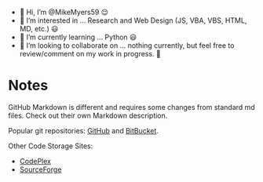 - 👋 Hi, I’m @MikeMyers59 😌
- 👀 I’m interested in ... Research and Web Design (JS, VBA, VBS, HTML, MD, etc.) 😃
- 🌱 I’m currently learning ... Python 😃
- 💞️ I’m looking to collaborate on ... nothing currently, but feel free to review/comment on my work in progress. 👿

<!---
MikeMyers59/MikeMyers59 is a ✨ special ✨ repository because its `README.md` (this file) appears on your GitHub profile.
You can click the Preview link to take a look at your changes. ✂ 
--->

# Notes

GitHub Markdown is different and requires some changes from standard md files. Check out their own Markdown description.

Popular git repositories: [GitHub](https://github.com/) and [BitBucket](https://bitbucket.org/). 

Other Code Storage Sites:
- [CodePlex](https://www.CodePlex.com/)
- [SourceForge](http://www.sourceforge.net/)

